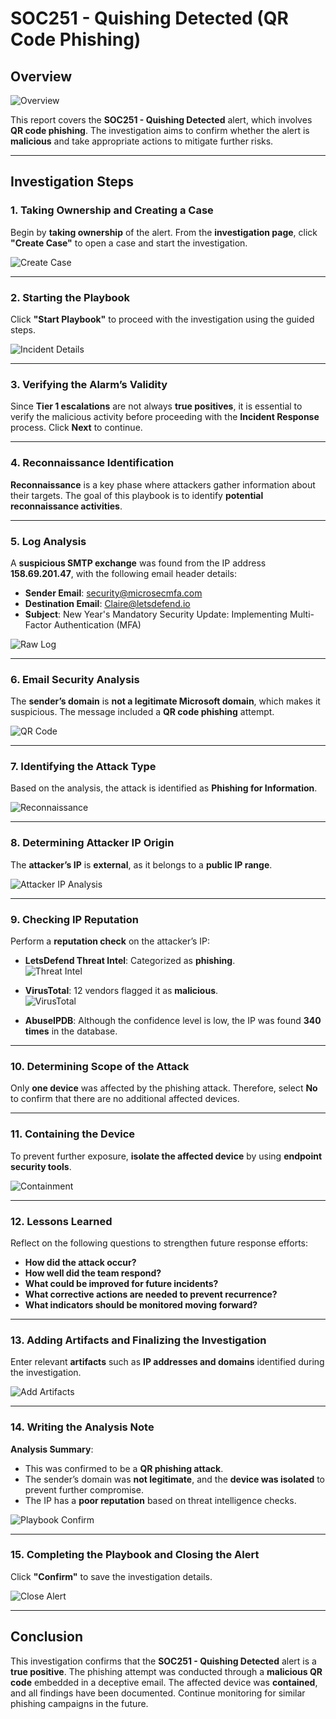 # SOC251 - Quishing Detected (QR Code Phishing)  

## Overview  

![Overview](https://github.com/user-attachments/assets/c8140446-4424-4118-b5cf-f72adf1ff2f9)  

This report covers the **SOC251 - Quishing Detected** alert, which involves **QR code phishing**. The investigation aims to confirm whether the alert is **malicious** and take appropriate actions to mitigate further risks.  

---

## Investigation Steps  

### 1. **Taking Ownership and Creating a Case**  
Begin by **taking ownership** of the alert. From the **investigation page**, click **"Create Case"** to open a case and start the investigation.  

![Create Case](https://github.com/user-attachments/assets/303ef3d2-6d0d-42bd-b1a4-bb93b81b19f2)  

---

### 2. **Starting the Playbook**  
Click **"Start Playbook"** to proceed with the investigation using the guided steps.  

![Incident Details](https://github.com/user-attachments/assets/6ad43186-aa97-480a-94c5-afc18b729587)  

---

### 3. **Verifying the Alarm’s Validity**  
Since **Tier 1 escalations** are not always **true positives**, it is essential to verify the malicious activity before proceeding with the **Incident Response** process. Click **Next** to continue.  

---

### 4. **Reconnaissance Identification**  
**Reconnaissance** is a key phase where attackers gather information about their targets. The goal of this playbook is to identify **potential reconnaissance activities**.  

---

### 5. **Log Analysis**  
A **suspicious SMTP exchange** was found from the IP address **158.69.201.47**, with the following email header details:  

- **Sender Email**: security@microsecmfa.com  
- **Destination Email**: Claire@letsdefend.io  
- **Subject**: New Year's Mandatory Security Update: Implementing Multi-Factor Authentication (MFA)  

![Raw Log](https://github.com/user-attachments/assets/9702ab20-118f-4590-860b-39317d8b8e3c)  

---

### 6. **Email Security Analysis**  
The **sender’s domain** is **not a legitimate Microsoft domain**, which makes it suspicious. The message included a **QR code phishing** attempt.  

![QR Code](https://github.com/user-attachments/assets/385f3966-bc8f-4a9d-8692-550b1d52b68c)  

---

### 7. **Identifying the Attack Type**  
Based on the analysis, the attack is identified as **Phishing for Information**.  

![Reconnaissance](https://github.com/user-attachments/assets/a1e0a72e-0434-4bf1-a088-4327edc8440d)  

---

### 8. **Determining Attacker IP Origin**  
The **attacker’s IP** is **external**, as it belongs to a **public IP range**.  

![Attacker IP Analysis](https://github.com/user-attachments/assets/72d205e7-6b8a-459f-b63b-556c6ba900c3)  

---

### 9. **Checking IP Reputation**  
Perform a **reputation check** on the attacker’s IP:  
- **LetsDefend Threat Intel**: Categorized as **phishing**.  
![Threat Intel](https://github.com/user-attachments/assets/04859967-88cb-457e-849e-854cadbeaeee)  

- **VirusTotal**: 12 vendors flagged it as **malicious**.  
![VirusTotal](https://github.com/user-attachments/assets/6dfca777-a093-47fb-a924-66c02e3ab48b)  

- **AbuseIPDB**: Although the confidence level is low, the IP was found **340 times** in the database.  

---

### 10. **Determining Scope of the Attack**  
Only **one device** was affected by the phishing attack. Therefore, select **No** to confirm that there are no additional affected devices.  

---

### 11. **Containing the Device**  
To prevent further exposure, **isolate the affected device** by using **endpoint security tools**.  

![Containment](https://github.com/user-attachments/assets/1b3af799-ef36-495b-b360-1cf2aabe874b)  

---

### 12. **Lessons Learned**  
Reflect on the following questions to strengthen future response efforts:  
- **How did the attack occur?**  
- **How well did the team respond?**  
- **What could be improved for future incidents?**  
- **What corrective actions are needed to prevent recurrence?**  
- **What indicators should be monitored moving forward?**  

---

### 13. **Adding Artifacts and Finalizing the Investigation**  
Enter relevant **artifacts** such as **IP addresses and domains** identified during the investigation.  

![Add Artifacts](https://github.com/user-attachments/assets/844a6835-913a-4b46-bab6-974014bc6824)  

---

### 14. **Writing the Analysis Note**  
**Analysis Summary**:  
- This was confirmed to be a **QR phishing attack**.  
- The sender’s domain was **not legitimate**, and the **device was isolated** to prevent further compromise.  
- The IP has a **poor reputation** based on threat intelligence checks.  

![Playbook Confirm](https://github.com/user-attachments/assets/993df0a5-b4fb-428c-91dd-6b2be6360dac)  

---

### 15. **Completing the Playbook and Closing the Alert**  
Click **"Confirm"** to save the investigation details.  

![Close Alert](https://github.com/user-attachments/assets/0c308d1e-d549-4d90-b1ab-32b4315a0e72)  

---

## Conclusion  

This investigation confirms that the **SOC251 - Quishing Detected** alert is a **true positive**. The phishing attempt was conducted through a **malicious QR code** embedded in a deceptive email. The affected device was **contained**, and all findings have been documented. Continue monitoring for similar phishing campaigns in the future.  
